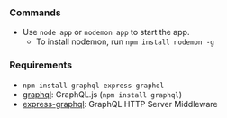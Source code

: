 ### Commands
- Use `node app` or `nodemon app` to start the app.
  - To install nodemon, run `npm install nodemon -g`


### Requirements
- `npm install graphql express-graphql` 
- [graphql](https://www.npmjs.com/package/graphql): GraphQL.js (`npm install graphql`)
- [express-graphql](https://www.npmjs.com/package/express-graphql): GraphQL HTTP Server Middleware
